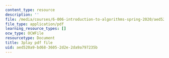 ```yaml
---
content_type: resource
description: ''
file: /media/courses/6-006-introduction-to-algorithms-spring-2020/aed520a9bd6836052d2e2da9a797235b_ZA-tUyM_y7s.pdf
file_type: application/pdf
learning_resource_types: []
ocw_type: OCWFile
resourcetype: Document
title: 3play pdf file
uid: aed520a9-bd68-3605-2d2e-2da9a797235b
---
```

